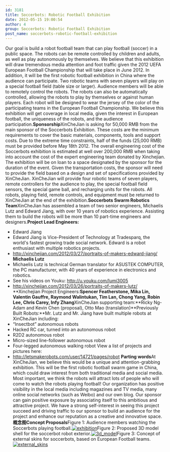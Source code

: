 ```yaml
---
id: 3181
title: Soccerbots: Robotic Football Exhibition
date: 2012-05-15 19:00:54
author: 4
group: Soccerbots: Robotic Football Exhibition
post_name: soccerbots-robotic-football-exhibition
---
```


Our goal is build a robot football team that can play football (soccer) in a public space. The robots can be remote controlled by children and adults, as well as play autonomously by themselves. We believe that this exhibition will draw tremendous media attention and foot traffic given the 2012 UEFA European Football Championship that will take place in June 2012. In addition, it will be the first robotic football exhibition in China where the audience can participate. Two robotic teams with seven players will play on a special football field (table size or larger). Audience members will be able to remotely control the robots. The robots can also be automatically controlled, allowing the robots to play by themselves or against human players. Each robot will be designed to wear the jersey of the color of the participating teams in the European Football Championship. We believe this exhibition will get coverage in local media, given the interest in European football, the uniqueness of the robots, and the audience participation.**Sponsorship**XinCheJian is asking for 50,000 RMB from the main sponsor of the Soccerbots Exhibition. These costs are the minimum requirements to cover the basic materials, components, tools and support costs. Due to the extreme time constraints, half of the funds (25,000 RMB) must be provided before May 18th 2012. The overall engineering cost of the Soccerbots exhibition is estimated at well over 200,000 RMB when taking into account the cost of the expert engineering team donated by Xinchejian. The exhibition will be on loan to a space designated by the sponsor for the duration of the event. Given the transportation costs, the sponsor will need to provide the field based on a design and set of specifications provided by XinCheJian. XinCheJian will provide four robotic teams of seven players, remote controllers for the audience to play, the special football field sensors, the special game ball, and recharging units for the robots. All robots, playing field, remote controls, and equipment must be returned to XinCheJian at the end of the exhibition.**Soccerbots Swarm Robotics Team**XinCheJian has assembled a team of two senior engineers, Michaelis Lutz and Edward Jiang, with over 10 years of robotics experience. Assisting them to build the robots will be more than 10 part-time engineers and designers.**Project Lead Engineers:** 
* Edward Jiang
* Edward Jiang is Vice-President of Technology at Tradesparq, the world's fastest growing trade social network. Edward is a robot enthusiast with multiple robotics projects.
* <http://xinchejian.com/2012/03/27/portraits-of-makers-edward-jiang/>
**Michaelis Lutz** 
* Michaelis Lutz is technical German translator for ASUSTEK COMPUTER, the PC manufacturer, with 40 years of experience in electronics and robotics.
* See his videos on Youku: <http://u.youku.com/lumi3005>
* <http://xinchejian.com/2012/03/26/portraits-of-makers-lutz/>
**Xinchejian Project Engineers:**Spencer Featherstone, Mika Lin, Valentin Gauffre, Raymond Walintukan, Tim Lan, Chong Yang, Robin Lee, Chris Carey, Infy Zhang**XinCheJian supporting team:**Ricky Ng-Adam and Kevin Chen (proposal), Otto Mao (translation)**Previously Built Robots:**Mr. Lutz and Mr. Jiang have built multiple robots at XinCheJian including:
* “Insectbot” autonomous robots
* Hacked RC car, turned into an autonomous robot
* R2D2 autonomous robot
* Micro-sized line-follower autonomous robot
* Four-legged autonomous walking robot
View a list of projects and pictures here:
* <http://letsmakerobots.com/user/14721/pages/robot>
**Parting words**At XinCheJian, we believe this would be a unique and attention-grabbing exhibition. This will be the first robotic football swarm game in China, which could draw interest from both traditional media and social media. Most important, we think the robots will attract lots of people who will come to watch the robots playing football! Our organization has positive visibility in the local media including magazines and TV media, many online social networks (such as Weibo) and our own blog. Our sponsor can gain positive exposure by associating itself to this ambitious and attractive project. We have a strong self-interest in seeing this project succeed and driving traffic to our sponsor to build an audience for the project and enhance our reputation as a creative and innovative space.**概念图Concept Proposals**Figure 1: Audience members watching the Soccerbots playing football.[![](http://xinchejian.com/wp-content/uploads/2012/05/exhibition-383x400.jpg "exhibition")](http://xinchejian.com/2012/05/15/soccerbots-robotic-football-exhibition/exhibition/)Figure 2: Proposed 3D model shell for the soccerbot robot exterior.[![](http://139.162.84.35/wp-content/uploads/2012/05/3d_model.jpg "3d_model")](http://xinchejian.com/2012/05/15/soccerbots-robotic-football-exhibition/3d%5Fmodel/)Figure 3: Concept of external skins for soccerbots, based on European Football teams.[![](http://xinchejian.com/wp-content/uploads/2012/05/external_skins1-600x372.jpg "external_skins")](http://xinchejian.com/2012/05/15/soccerbots-robotic-football-exhibition/external%5Fskins-2/)